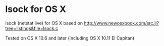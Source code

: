 # lsock for OS X
lsock (netstat live) for OS X based on http://www.newosxbook.com/src.jl?tree=listings&file=lsock.c

Tested on OS X 10.6 and later (including OS X 10.11 El Capitan)
